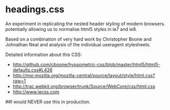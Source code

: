 headings.css
=============

An experiment in replicating the nested header styling of modern browsers.
potentially allowing us to normalise html5 styles in ie7 and ie8.

Based on a combination of very hard work by Christopher Boone and Johnathan Neal 
and analysis of the individual useragent stylesheets.

Detailed information about this CSS: 
- http://github.com/cboone/hypsometric-css/blob/master/html5/html5-defaults.css#L426
- http://mxr.mozilla.org/mozilla-central/source/layout/style/html.css?raw=1
- http://trac.webkit.org/browser/trunk/Source/WebCore/css/html.css
- http://www.iecss.com

##I would NEVER use this in production.
